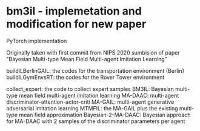 # bm3il - implemetation and modification for new paper
PyTorch implementation

Originally taken with first commit from NIPS 2020 sumbision of paper
"Bayesian Multi-type Mean Field Multi-agent Imitation Learning"


buildILBerlinGAIL: the codes for the transportation environment (Berlin)
buildILGymEnvsRT: the codes for the Rover Tower environment

collect_expert: the code to collect expert samples
BM3IL: Bayesian multi-type mean field multi-agent imitation learning
MA-DAAC: multi-agent discriminator-attention-actor-criti
MA-GAIL: multi-agent generative adversarial imitation learning
MTMFIL: the MA-GAIL plus the existing multi-type mean field approximation
Bayesian-2-MA-DAAC: Bayesian approach for MA-DAAC with 2 samples of the discriminator parameters per agent
